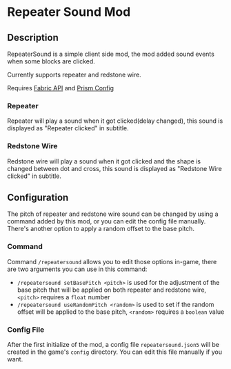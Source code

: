 # Repeater Sound Mod

## Description

RepeaterSound is a simple client side mod, the mod added sound events when some blocks are clicked.

Currently supports repeater and redstone wire.

Requires [Fabric API](https://modrinth.com/mod/fabric-api) and [Prism Config](https://modrinth.com/mod/prism-config)

### Repeater

Repeater will play a sound when it got clicked(delay changed), this sound is displayed as "Repeater clicked" in subtitle.

### Redstone Wire

Redstone wire will play a sound when it got clicked and the shape is changed between dot and cross, this sound is displayed as "Redstone Wire clicked" in subtitle.

## Configuration

The pitch of repeater and redstone wire sound can be changed by using a command added by this mod, or you can edit the config file manually.
There's another option to apply a random offset to the base pitch.

### Command

Command `/repeatersound` allows you to edit those options in-game, there are two arguments you can use in this command:
- `/repeatersound setBasePitch <pitch>` is used for the adjustment of the base pitch that will be applied on both repeater and redstone wire, `<pitch>` requires a `float` number
- `/repeatersound useRandomPitch <random>` is used to set if the random offset will be applied to the base pitch, `<random>` requires a `boolean` value

### Config File

After the first initialize of the mod, a config file `repeatersound.json5` will be created in the game's `config` directory. You can edit this file manually if you want.
